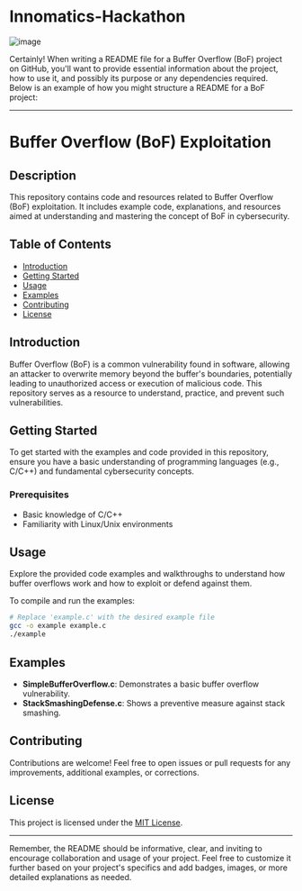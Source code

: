 # Innomatics-Hackathon
![image](https://github.com/ashfaq-khan14/Innomatics-Hackathon/assets/120010803/ba3485c8-196c-42ce-9d1d-bbf75320e6c6)

Certainly! When writing a README file for a Buffer Overflow (BoF) project on GitHub, you'll want to provide essential information about the project, how to use it, and possibly its purpose or any dependencies required. Below is an example of how you might structure a README for a BoF project:

---

# Buffer Overflow (BoF) Exploitation

## Description
This repository contains code and resources related to Buffer Overflow (BoF) exploitation. It includes example code, explanations, and resources aimed at understanding and mastering the concept of BoF in cybersecurity.

## Table of Contents
- [Introduction](#introduction)
- [Getting Started](#getting-started)
- [Usage](#usage)
- [Examples](#examples)
- [Contributing](#contributing)
- [License](#license)

## Introduction
Buffer Overflow (BoF) is a common vulnerability found in software, allowing an attacker to overwrite memory beyond the buffer's boundaries, potentially leading to unauthorized access or execution of malicious code. This repository serves as a resource to understand, practice, and prevent such vulnerabilities.

## Getting Started
To get started with the examples and code provided in this repository, ensure you have a basic understanding of programming languages (e.g., C/C++) and fundamental cybersecurity concepts.

### Prerequisites
- Basic knowledge of C/C++
- Familiarity with Linux/Unix environments

## Usage
Explore the provided code examples and walkthroughs to understand how buffer overflows work and how to exploit or defend against them.

To compile and run the examples:
```bash
# Replace 'example.c' with the desired example file
gcc -o example example.c
./example
```

## Examples
- **SimpleBufferOverflow.c**: Demonstrates a basic buffer overflow vulnerability.
- **StackSmashingDefense.c**: Shows a preventive measure against stack smashing.

## Contributing
Contributions are welcome! Feel free to open issues or pull requests for any improvements, additional examples, or corrections.

## License
This project is licensed under the [MIT License](LICENSE).

---

Remember, the README should be informative, clear, and inviting to encourage collaboration and usage of your project. Feel free to customize it further based on your project's specifics and add badges, images, or more detailed explanations as needed.
